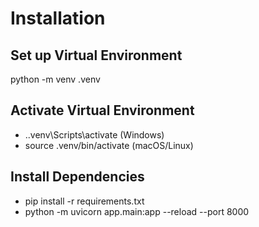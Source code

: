 # Installation

## Set up Virtual Environment
python -m venv .venv

## Activate Virtual Environment
- .\.venv\Scripts\activate (Windows)
- source .venv/bin/activate (macOS/Linux)

## Install Dependencies 
- pip install -r requirements.txt
- python -m uvicorn app.main:app --reload --port 8000



